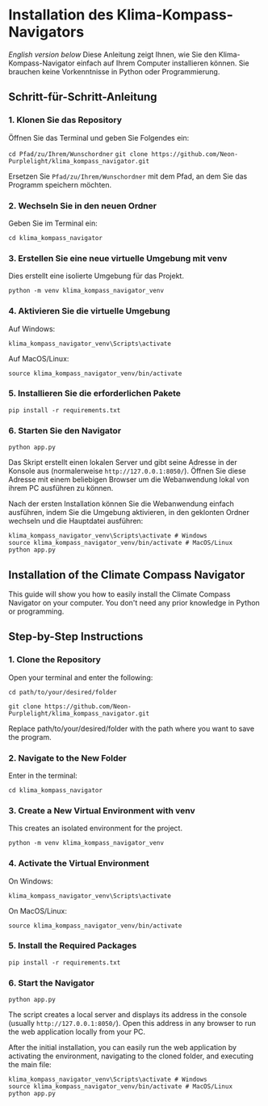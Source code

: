 # Installation des Klima-Kompass-Navigators

*English version below*
Diese Anleitung zeigt Ihnen, wie Sie den Klima-Kompass-Navigator einfach auf Ihrem Computer installieren können. Sie brauchen keine Vorkenntnisse in Python oder Programmierung.

## Schritt-für-Schritt-Anleitung

### 1. Klonen Sie das Repository

Öffnen Sie das Terminal und geben Sie Folgendes ein:

`cd Pfad/zu/Ihrem/Wunschordner`
`git clone https://github.com/Neon-Purplelight/klima_kompass_navigator.git`

Ersetzen Sie `Pfad/zu/Ihrem/Wunschordner` mit dem Pfad, an dem Sie das Programm speichern möchten.

### 2. Wechseln Sie in den neuen Ordner

Geben Sie im Terminal ein:

`cd klima_kompass_navigator`

### 3. Erstellen Sie eine neue virtuelle Umgebung mit venv

Dies erstellt eine isolierte Umgebung für das Projekt.

`python -m venv klima_kompass_navigator_venv`

### 4. Aktivieren Sie die virtuelle Umgebung

Auf Windows:

`klima_kompass_navigator_venv\Scripts\activate`

Auf MacOS/Linux:

`source klima_kompass_navigator_venv/bin/activate`

### 5. Installieren Sie die erforderlichen Pakete

`pip install -r requirements.txt`

### 6. Starten Sie den Navigator

`python app.py`

Das Skript erstellt einen lokalen Server und gibt seine Adresse in der Konsole aus (normalerweise `http://127.0.0.1:8050/`). Öffnen Sie diese Adresse mit einem beliebigen Browser um die Webanwendung lokal von ihrem PC ausführen zu können.

Nach der ersten Installation können Sie die Webanwendung einfach ausführen, indem Sie die Umgebung aktivieren, in den geklonten Ordner wechseln und die Hauptdatei ausführen:

```cd Pfad/zu/Ihrem/Wunschordner/klima_kompass_navigator
klima_kompass_navigator_venv\Scripts\activate # Windows
source klima_kompass_navigator_venv/bin/activate # MacOS/Linux
python app.py
```

## Installation of the Climate Compass Navigator

This guide will show you how to easily install the Climate Compass Navigator on your computer. You don't need any prior knowledge in Python or programming.

## Step-by-Step Instructions

### 1. Clone the Repository

Open your terminal and enter the following:

`cd path/to/your/desired/folder`

`git clone https://github.com/Neon-Purplelight/klima_kompass_navigator.git`

Replace path/to/your/desired/folder with the path where you want to save the program.

### 2. Navigate to the New Folder

Enter in the terminal:

`cd klima_kompass_navigator`

### 3. Create a New Virtual Environment with venv

This creates an isolated environment for the project.

`python -m venv klima_kompass_navigator_venv`

### 4. Activate the Virtual Environment

On Windows:

`klima_kompass_navigator_venv\Scripts\activate`

On MacOS/Linux:

`source klima_kompass_navigator_venv/bin/activate`

### 5. Install the Required Packages

`pip install -r requirements.txt`

### 6. Start the Navigator

`python app.py`

The script creates a local server and displays its address in the console (usually `http://127.0.0.1:8050/`). Open this address in any browser to run the web application locally from your PC.

After the initial installation, you can easily run the web application by activating the environment, navigating to the cloned folder, and executing the main file:

```cd path/to/your/desired/folder/klima_kompass_navigator
klima_kompass_navigator_venv\Scripts\activate # Windows
source klima_kompass_navigator_venv/bin/activate # MacOS/Linux
python app.py
```
